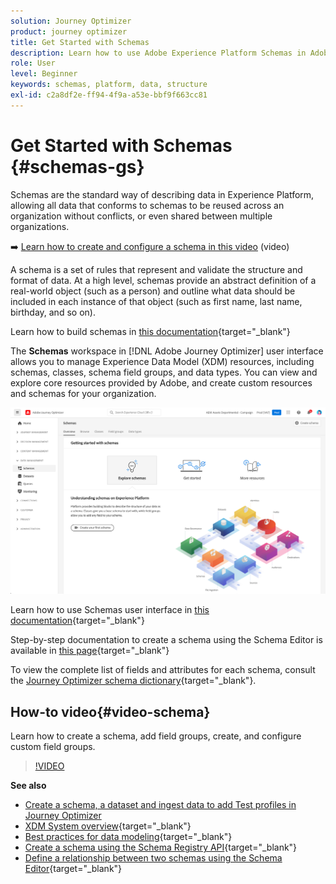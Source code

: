 ```yaml
---
solution: Journey Optimizer
product: journey optimizer
title: Get Started with Schemas
description: Learn how to use Adobe Experience Platform Schemas in Adobe Journey Optimizer
role: User
level: Beginner
keywords: schemas, platform, data, structure
exl-id: c2a8df2e-ff94-4f9a-a53e-bbf9f663cc81
---
```

# Get Started with Schemas {#schemas-gs}

Schemas are the standard way of describing data in Experience Platform, allowing all data that conforms to schemas to be reused across an organization without conflicts, or even shared between multiple organizations.

➡️ [Learn how to create and configure a schema in this video](#video-schema) (video)

A schema is a set of rules that represent and validate the structure and format of data. At a high level, schemas provide an abstract definition of a real-world object (such as a person) and outline what data should be included in each instance of that object (such as first name, last name, birthday, and so on).

Learn how to build schemas in [this documentation](https://experienceleague.adobe.com/docs/experience-platform/xdm/schema/composition.html){target="_blank"}

The **Schemas** workspace in [!DNL Adobe Journey Optimizer] user interface allows you to manage Experience Data Model (XDM) resources, including schemas, classes, schema field groups, and data types. You can view and explore core resources provided by Adobe, and create custom resources and schemas for your organization.

![](assets/schemas-home.png)

Learn how to use Schemas user interface in [this documentation](https://experienceleague.adobe.com/docs/experience-platform/xdm/ui/overview.html){target="_blank"}

Step-by-step documentation to create a schema using the Schema Editor is available in [this page](https://experienceleague.adobe.com/docs/experience-platform/xdm/tutorials/create-schema-ui.html){target="_blank"}

To view the complete list of fields and attributes for each schema, consult the [Journey Optimizer schema dictionary](https://experienceleague.adobe.com/tools/ajo-schemas/schema-dictionary.html){target="_blank"}.


## How-to video{#video-schema}

Learn how to create a schema, add field groups, create, and configure custom field groups.

>[!VIDEO](https://video.tv.adobe.com/v/334461?quality=12)

**See also**

* [Create a schema, a dataset and ingest data to add Test profiles in Journey Optimizer](../audience/creating-test-profiles.md)
* [XDM System overview](https://experienceleague.adobe.com/docs/experience-platform/xdm/home.html){target="_blank"}
* [Best practices for data modeling](https://experienceleague.adobe.com/docs/experience-platform/xdm/schema/best-practices.html){target="_blank"}
* [Create a schema using the Schema Registry API](https://experienceleague.adobe.com/docs/experience-platform/xdm/tutorials/create-schema-api.html){target="_blank"}
* [Define a relationship between two schemas using the Schema Editor](https://experienceleague.adobe.com/docs/experience-platform/xdm/tutorials/relationship-ui.html){target="_blank"}
